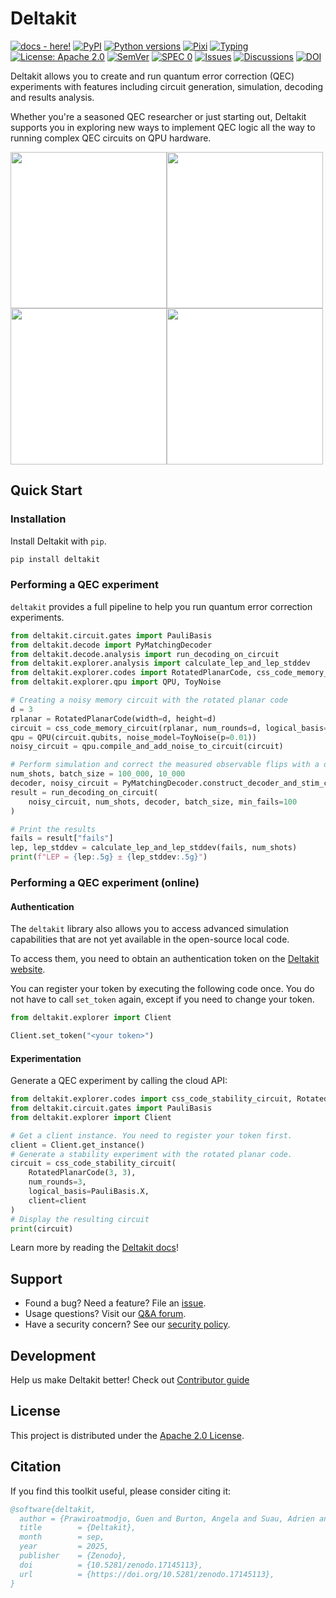 # Deltakit

[![docs - here!][docs-badge]][docs-link]
[![PyPI][pypi-badge]][pypi-link]
[![Python versions][python-badge]][pypi-link]
[![Pixi][pixi-badge]][pixi-link]
[![Typing][typing-badge]][typing-link]
[![License: Apache 2.0][license-badge]][license-link]
[![SemVer][semver-badge]][semver-link]
[![SPEC 0][spec0-badge]][spec0-link]
[![Issues][issues-badge]][issues-link]
[![Discussions][discussions-badge]][discussions-link]
[![DOI][doi-badge]][doi-link]

[docs-badge]: https://readthedocs.org/projects/deltakit/badge/?version=latest
[docs-link]: https://deltakit.readthedocs.io/en/latest/

[pypi-badge]: https://img.shields.io/pypi/v/deltakit.svg
[pypi-link]: https://pypi.org/project/deltakit/

[python-badge]: https://img.shields.io/pypi/pyversions/deltakit

[pixi-badge]: https://img.shields.io/endpoint?url=https://raw.githubusercontent.com/prefix-dev/pixi/main/assets/badge/v0.json
[pixi-link]: https://pixi.sh

[typing-badge]: https://img.shields.io/pypi/types/deltakit
[typing-link]: https://typing.python.org/

[license-badge]: https://img.shields.io/badge/License-Apache_2.0-blue.svg
[license-link]: https://www.apache.org/licenses/LICENSE-2.0

[semver-badge]: https://img.shields.io/badge/semver-2.0.0-blue
[semver-link]: https://semver.org/spec/v2.0.0.html

[spec0-badge]: https://img.shields.io/badge/SPEC-0-forestgreen
[spec0-link]: https://scientific-python.org/specs/spec-0000/

[issues-badge]: https://img.shields.io/github/issues/Deltakit/deltakit?logo=github
[issues-link]: https://github.com/Deltakit/deltakit/issues

[discussions-badge]: https://img.shields.io/badge/discussions-join-blue?logo=github
[discussions-link]: https://github.com/Deltakit/deltakit/discussions

[doi-badge]: https://zenodo.org/badge/DOI/10.5281/zenodo.17145113.svg
[doi-link]: https://doi.org/10.5281/zenodo.17145113

Deltakit allows you to create and run quantum error correction (QEC) experiments with features
including circuit generation, simulation, decoding and results analysis.

Whether you're a seasoned QEC researcher or just starting out, Deltakit supports you
in exploring new ways to implement QEC logic all the way to running complex
QEC circuits on QPU hardware.

<a href="https://deltakit.readthedocs.io/en/latest/api.html#deltakit-explorer-codes"><img src="https://i.imgur.com/bK3T7RM.png" width="250" style="background-color: white;"></a><a href="https://deltakit.readthedocs.io/en/latest/api.html#deltakit-explorer-qpu"><img src="https://i.imgur.com/1GN8eRg.png" width="250" style="background-color: white;"></a><br>
<a href="https://deltakit.readthedocs.io/en/latest/api.html#deltakit-explorer"><img src="https://i.imgur.com/YIVuaGr.png" width="250" style="background-color: white;"></a><a href="https://deltakit.readthedocs.io/en/latest/api.html#deltakit-decode"><img src="https://i.imgur.com/ngXPlgF.png" width="250" style="background-color: white;"></a>

</tr>
</table>

## Quick Start

### Installation
Install Deltakit with `pip`.

```bash
pip install deltakit
```

### Performing a QEC experiment

`deltakit` provides a full pipeline to help you run quantum error correction experiments.

```python
from deltakit.circuit.gates import PauliBasis
from deltakit.decode import PyMatchingDecoder
from deltakit.decode.analysis import run_decoding_on_circuit
from deltakit.explorer.analysis import calculate_lep_and_lep_stddev
from deltakit.explorer.codes import RotatedPlanarCode, css_code_memory_circuit
from deltakit.explorer.qpu import QPU, ToyNoise

# Creating a noisy memory circuit with the rotated planar code
d = 3
rplanar = RotatedPlanarCode(width=d, height=d)
circuit = css_code_memory_circuit(rplanar, num_rounds=d, logical_basis=PauliBasis.Z)
qpu = QPU(circuit.qubits, noise_model=ToyNoise(p=0.01))
noisy_circuit = qpu.compile_and_add_noise_to_circuit(circuit)

# Perform simulation and correct the measured observable flips with a decoder
num_shots, batch_size = 100_000, 10_000
decoder, noisy_circuit = PyMatchingDecoder.construct_decoder_and_stim_circuit(noisy_circuit)
result = run_decoding_on_circuit(
    noisy_circuit, num_shots, decoder, batch_size, min_fails=100
)

# Print the results
fails = result["fails"]
lep, lep_stddev = calculate_lep_and_lep_stddev(fails, num_shots)
print(f"LEP = {lep:.5g} ± {lep_stddev:.5g}")
```

### Performing a QEC experiment (online)

#### Authentication

The `deltakit` library also allows you to access advanced simulation capabilities that
are not yet available in the open-source local code.

To access them, you need to obtain an authentication token on the
[Deltakit website](https://deltakit.riverlane.com/dashboard/token).

You can register your token by executing the following code once. You do not have to call
`set_token` again, except if you need to change your token.

```python
from deltakit.explorer import Client

Client.set_token("<your token>")
```

#### Experimentation
Generate a QEC experiment by calling the cloud API:

```python
from deltakit.explorer.codes import css_code_stability_circuit, RotatedPlanarCode
from deltakit.circuit.gates import PauliBasis
from deltakit.explorer import Client

# Get a client instance. You need to register your token first.
client = Client.get_instance()
# Generate a stability experiment with the rotated planar code.
circuit = css_code_stability_circuit(
    RotatedPlanarCode(3, 3),
    num_rounds=3,
    logical_basis=PauliBasis.X,
    client=client
)
# Display the resulting circuit
print(circuit)
```

Learn more by reading the [Deltakit docs](https://deltakit.readthedocs.io/en/latest/)!

## Support

- Found a bug? Need a feature? File an [issue](https://github.com/Deltakit/deltakit/issues).
- Usage questions? Visit our [Q&A forum](https://github.com/Deltakit/deltakit/discussions/categories/q-a).
- Have a security concern? See our [security policy](SECURITY.md).

## Development
Help us make Deltakit better! Check out [Contributor guide](CONTRIBUTING.md)

## License
This project is distributed under the [Apache 2.0 License](LICENSE).

## Citation

If you find this toolkit useful, please consider citing it:

```bibtex
@software{deltakit,
  author = {Prawiroatmodjo, Guen and Burton, Angela and Suau, Adrien and Nnadi, Chidi and Bracken Ziad, Abbas and Melvin, Adam and Richardson, Adam and Walayat, Adnaan and Moylett, Alex and Virbule, Alise and Safehian, AmirReza and Patterson, Andrew and Buyskikh, Anton and Ruben, Archi and Barber, Ben and Reid, Brendan and Manuel, Cai Rees and Seremet, Dan and Byfield, David and Matekole, Elisha and Gallardo, Gabriel and Geher, Gyorgy and Turner, Jack and Lal, Jatin and Camps, Joan and Majaniemi, Joonas and Yates, Joseph and Johar, Kauser and Barnes, Kenton and Caune, Laura and Zigante, Lewis and Skoric, Luka and Jastrzebski, Marcin and Ghibaudi, Marco and Turner, Mark and Haberland, Matt and Stafford, Matthew and Blunt, Nick and Gillett, Nicole and Crawford, Ophelia and McBrien, Philip and Ishtiaq, Samin and Protasov, Stanislav and Wolanski, Stasiu and Hartley, Tom},
  title        = {Deltakit},
  month        = sep,
  year         = 2025,
  publisher    = {Zenodo},
  doi          = {10.5281/zenodo.17145113},
  url          = {https://doi.org/10.5281/zenodo.17145113},
}
```
